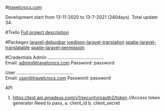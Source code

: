 #[travelcrocs.com](https://travelcrocs.com)

Development start from 13-11-2020 to 13-7-2021 (240days). Total update 34. 

#Trello 
[Full project description](https://trello.com/b/rPjuu69o/travelcrocscom)

#Packages 
[laravel-debugbar](https://github.com/barryvdh/laravel-debugbar)
[joedixon-laravel-translation](https://github.com/joedixon/laravel-translation)
[spatie-laravel-translatable](https://github.com/spatie/laravel-translatable)
[spatie-laravel-permission](https://spatie.be/docs/laravel-permission/v3/installation-laravel)




#Credentials
Admin
............................................\
Email: admin@travelcrocs.com
Password: password

User
............................................\
Email: user@travelcrocs.com
Password: password


API
1. https://test.api.amadeus.com/v1/security/oauth2/token    //Access token generator
    Need to pass,
        a. client_id
        b. client_secret
